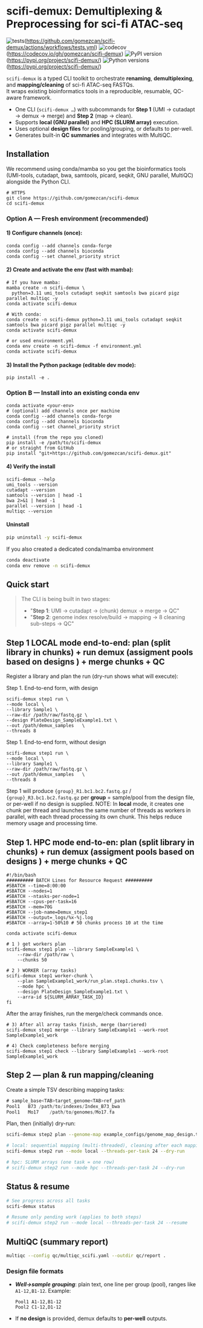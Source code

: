 # scifi-demux: Demultiplexing & Preprocessing for sci-fi ATAC-seq

![tests](https://github.com/gomezcan/scifi-demux/actions/workflows/tests.yml/badge.svg)(https://github.com/gomezcan/scifi-demux/actions/workflows/tests.yml) 
![codecov](https://codecov.io/gh/gomezcan/scifi-demux/branch/main/graph/badge.svg)(https://codecov.io/gh/gomezcan/scifi-demux)
![PyPI version](https://img.shields.io/pypi/v/scifi-demux.svg)(https://pypi.org/project/scifi-demux/)
![Python versions](https://img.shields.io/pypi/pyversions/scifi-demux.svg)(https://pypi.org/project/scifi-demux/)

`scifi-demux` is a typed CLI toolkit to orchestrate **renaming**, **demultiplexing**, and **mapping/cleaning** of sci-fi ATAC-seq FASTQs.  
It wraps existing bioinformatics tools in a reproducible, resumable, QC-aware framework.

- One CLI (`scifi-demux …`) with subcommands for **Step 1** (UMI → cutadapt → demux → merge) and **Step 2** (map → clean).
- Supports **local (GNU parallel)** and **HPC (SLURM array)** execution.
- Uses optional **design files** for pooling/grouping, or defaults to per-well.
- Generates built-in **QC summaries** and integrates with MultiQC.



## Installation

We recommend using conda/mamba so you get the bioinformatics tools (UMI-tools, cutadapt, bwa, samtools, picard, seqkit, GNU parallel, MultiQC) alongside the Python CLI.

```
# HTTPS
git clone https://github.com/gomezcan/scifi-demux
cd scifi-demux
```

### Option A — Fresh environment (recommended)

#### 1) Configure channels (once):

```
conda config --add channels conda-forge
conda config --add channels bioconda
conda config --set channel_priority strict
```

#### 2) Create and activate the env (fast with mamba):

```
# If you have mamba:
mamba create -n scifi-demux \
  python=3.11 umi_tools cutadapt seqkit samtools bwa picard pigz parallel multiqc -y
conda activate scifi-demux
```

```
# With conda:
conda create -n scifi-demux python=3.11 umi_tools cutadapt seqkit samtools bwa picard pigz parallel multiqc -y
conda activate scifi-demux
```

```
# or used environment.yml
conda env create -n scifi-demux -f environment.yml
conda activate scifi-demux
```

#### 3) Install the Python package (editable dev mode):

```
pip install -e .
```

### Option B — Install into an existing conda env
```
conda activate <your-env>
# (optional) add channels once per machine
conda config --add channels conda-forge
conda config --add channels bioconda
conda config --set channel_priority strict

# install (from the repo you cloned)
pip install -e /path/to/scifi-demux
# or straight from GitHub
pip install "git+https://github.com/gomezcan/scifi-demux.git"
```

#### 4) Verify the install
```
scifi-demux --help
umi_tools --version
cutadapt --version
samtools --version | head -1
bwa 2>&1 | head -1
parallel --version | head -1
multiqc --version
```

#### Uninstall

```bash
pip uninstall -y scifi-demux
```

If you also created a dedicated conda/mamba environment

```bash
conda deactivate
conda env remove -n scifi-demux
```

## Quick start

> The CLI is being built in two stages:
>  - "**Step 1**: UMI → cutadapt → (chunk) demux → merge → QC"
>  - "**Step 2**: genome index resolve/build → mapping → 8 cleaning sub-steps → QC"


## Step 1 LOCAL mode end-to-end: plan (split library in chunks) + run demux (assigment pools based on designs ) + merge chunks + QC
Register a library and plan the run (dry-run shows what will execute):

Step 1. End-to-end form, with design
```
scifi-demux step1 run \
--mode local \
--library Sample1 \
--raw-dir /path/raw/fastq.gz \  
--design PlateDesign_SampleExample1.txt \
--out /path/demux_samples   \
--threads 8
```

Step 1. End-to-end form, without design
```
scifi-demux step1 run \
--mode local \
--library Sample1 \
--raw-dir /path/raw/fastq.gz \  
--out /path/demux_samples   \
--threads 8
```

Step 1 will produce `{group}_R1.bc1.bc2.fastq.gz` / `{group}_R3.bc1.bc2.fastq.gz` per **group** = sample/pool from the design file, or per-well if no design is supplied.
NOTE: In **local** mode, it creates one chunk per thread and launches the same number of threads as workers in parallel, with each thread processing its own chunk. This helps reduce memory usage and processing time.

## Step 1. HPC mode end-to-en: plan (split library in chunks) +  run demux (assigment pools based on designs ) + merge chunks + QC

```
#!/bin/bash
########## BATCH Lines for Resource Request ##########
#SBATCH --time=8:00:00
#SBATCH --nodes=1
#SBATCH --ntasks-per-node=1
#SBATCH --cpus-per-task=16
#SBATCH --mem=70G
#SBATCH --job-name=Demux_step1
#SBATCH --output=_logs/%x-%j.log
#SBATCH --array=1-50%10 # 50 chunks process 10 at the time

conda activate scifi-demux

# 1 ) get workers plan
scifi-demux step1 plan --library SampleExample1 \
    --raw-dir /path/raw \
    --chunks 50
  
# 2 ) WORKER (array tasks)
scifi-demux step1 worker-chunk \
    --plan SampleExample1_work/run_plan.step1.chunks.tsv \
    --mode hpc \
    --design PlateDesign_SampleExample1.txt \
    --arra-id ${SLURM_ARRAY_TASK_ID}
fi
```

After the array finishes, run the merge/check commands once.

```
# 3) After all array tasks finish, merge (barriered)
scifi-demux step1 merge --library SampleExample1 --work-root SampleExample1_work

# 4) Check completeness before merging
scifi-demux step1 check --library SampleExample1 --work-root SampleExample1_work
```

## Step 2 — plan & run mapping/cleaning
Create a simple TSV describing mapping tasks:
```swift
# sample_base<TAB>target_genome<TAB>ref_path
Pool1	B73	/path/to/indexes/Index_B73_bwa
Pool1	Mo17	/path/to/genomes/Mo17.fa
```

Plan, then (initially) dry-run:

```bash
scifi-demux step2 plan --genome-map example_configs/genome_map_design.tsv

# local: sequential mapping (multi-threaded), cleaning after each mapping
scifi-demux step2 run --mode local --threads-per-task 24 --dry-run

# hpc: SLURM arrays (one task = one row)
# scifi-demux step2 run --mode hpc --threads-per-task 24 --dry-run
```

## Status & resume
```bash
# See progress across all tasks
scifi-demux status

# Resume only pending work (applies to both steps)
# scifi-demux step2 run --mode local --threads-per-task 24 --resume
```

## MultiQC (summary report)
```bash
multiqc --config qc/multiqc_scifi.yaml --outdir qc/report .
```

### Design file formats
- ***Well→sample grouping***: plain text, one line per group (pool), ranges like `A1-12,B1-12`.
  Example:
  ```ngnix
  Pool1	A1-12,B1-12
  Pool2	C1-12,D1-12
  ```
- If **no design** is provided, demux defaults to **per-well** outputs. 



